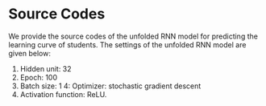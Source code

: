 # Source Codes

We provide the source codes of the unfolded RNN model for predicting the learning curve of students. The settings of the unfolded RNN model are given below:

1. Hidden unit: 32
2. Epoch: 100
3. Batch size: 1
4: Optimizer: stochastic gradient descent
5. Activation function: ReLU.
